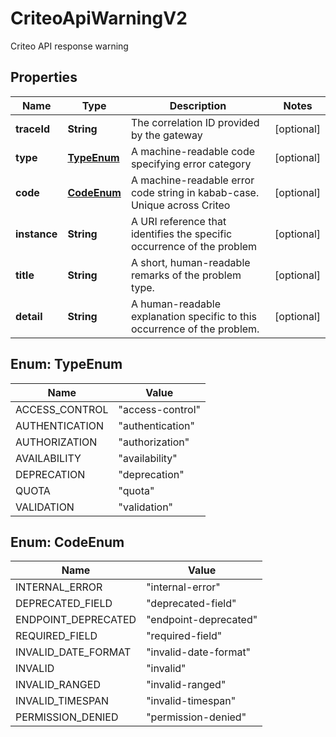 

# CriteoApiWarningV2

Criteo API response warning

## Properties

Name | Type | Description | Notes
------------ | ------------- | ------------- | -------------
**traceId** | **String** | The correlation ID provided by the gateway |  [optional]
**type** | [**TypeEnum**](#TypeEnum) | A machine-readable code specifying error category |  [optional]
**code** | [**CodeEnum**](#CodeEnum) | A machine-readable error code string in kabab-case. Unique across Criteo |  [optional]
**instance** | **String** | A URI reference that identifies the specific occurrence of the problem |  [optional]
**title** | **String** | A short, human-readable remarks of the problem type. |  [optional]
**detail** | **String** | A human-readable explanation specific to this occurrence of the problem. |  [optional]



## Enum: TypeEnum

Name | Value
---- | -----
ACCESS_CONTROL | &quot;access-control&quot;
AUTHENTICATION | &quot;authentication&quot;
AUTHORIZATION | &quot;authorization&quot;
AVAILABILITY | &quot;availability&quot;
DEPRECATION | &quot;deprecation&quot;
QUOTA | &quot;quota&quot;
VALIDATION | &quot;validation&quot;



## Enum: CodeEnum

Name | Value
---- | -----
INTERNAL_ERROR | &quot;internal-error&quot;
DEPRECATED_FIELD | &quot;deprecated-field&quot;
ENDPOINT_DEPRECATED | &quot;endpoint-deprecated&quot;
REQUIRED_FIELD | &quot;required-field&quot;
INVALID_DATE_FORMAT | &quot;invalid-date-format&quot;
INVALID | &quot;invalid&quot;
INVALID_RANGED | &quot;invalid-ranged&quot;
INVALID_TIMESPAN | &quot;invalid-timespan&quot;
PERMISSION_DENIED | &quot;permission-denied&quot;



